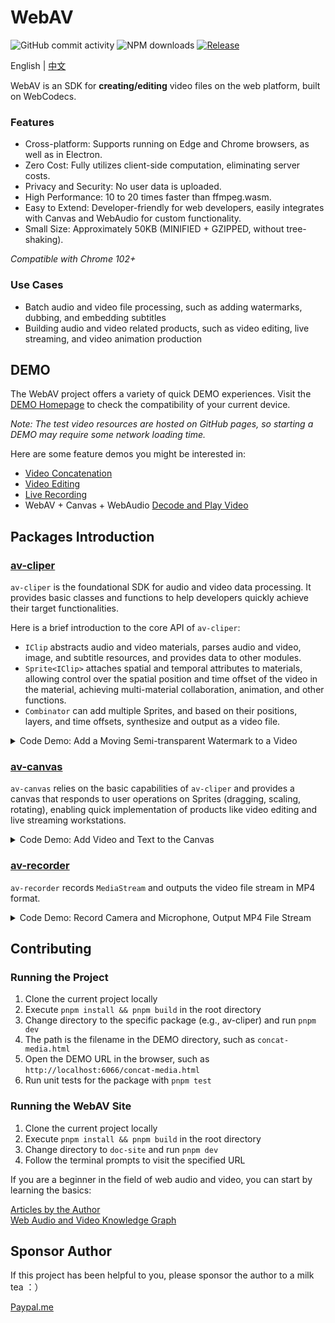 # WebAV

![GitHub commit activity](https://img.shields.io/github/commit-activity/m/bilibili/WebAV)
![NPM downloads](https://img.shields.io/npm/dm/@webav/av-cliper)
[![Release](https://github.com/bilibili/WebAV/actions/workflows/release.yml/badge.svg)](https://github.com/bilibili/WebAV/actions/workflows/release.yml)

English | [中文](./README_CN.md)

WebAV is an SDK for **creating/editing** video files on the web platform, built on WebCodecs.

### Features

- Cross-platform: Supports running on Edge and Chrome browsers, as well as in Electron.
- Zero Cost: Fully utilizes client-side computation, eliminating server costs.
- Privacy and Security: No user data is uploaded.
- High Performance: 10 to 20 times faster than ffmpeg.wasm.
- Easy to Extend: Developer-friendly for web developers, easily integrates with Canvas and WebAudio for custom functionality.
- Small Size: Approximately 50KB (MINIFIED + GZIPPED, without tree-shaking).

_Compatible with Chrome 102+_

### Use Cases

- Batch audio and video file processing, such as adding watermarks, dubbing, and embedding subtitles
- Building audio and video related products, such as video editing, live streaming, and video animation production

## DEMO

The WebAV project offers a variety of quick DEMO experiences. Visit the [DEMO Homepage](https://bilibili.github.io/WebAV/demo) to check the compatibility of your current device.

_Note: The test video resources are hosted on GitHub pages, so starting a DEMO may require some network loading time._

Here are some feature demos you might be interested in:

- [Video Concatenation](https://bilibili.github.io/WebAV/demo/2_1-concat-video)
- [Video Editing](https://bilibili.github.io/WebAV/demo/6_4-video-editor)
- [Live Recording](https://bilibili.github.io/WebAV/demo/4_2-recorder-avcanvas)
- WebAV + Canvas + WebAudio [Decode and Play Video](https://bilibili.github.io/WebAV/demo/1_1-decode-video)

## Packages Introduction

### [av-cliper](https://bilibili.github.io/WebAV/_api/av-cliper/)

`av-cliper` is the foundational SDK for audio and video data processing. It provides basic classes and functions to help developers quickly achieve their target functionalities.

Here is a brief introduction to the core API of `av-cliper`:

- `IClip` abstracts audio and video materials, parses audio and video, image, and subtitle resources, and provides data to other modules.
- `Sprite<IClip>` attaches spatial and temporal attributes to materials, allowing control over the spatial position and time offset of the video in the material, achieving multi-material collaboration, animation, and other functions.
- `Combinator` can add multiple Sprites, and based on their positions, layers, and time offsets, synthesize and output as a video file.

<details>
<summary style="cursor: pointer;"> Code Demo: Add a Moving Semi-transparent Watermark to a Video </summary>

```js
import {
  ImgClip,
  MP4Clip,
  OffscreenSprite,
  renderTxt2ImgBitmap,
  Combinator,
} from '@webav/av-cliper';

const spr1 = new OffscreenSprite(
  new MP4Clip((await fetch('./video/bunny.mp4')).body),
);
const spr2 = new OffscreenSprite(
  new ImgClip(
    await renderTxt2ImgBitmap(
      'Watermark',
      `font-size:40px; color: white; text-shadow: 2px 2px 6px red;`,
    ),
  ),
);
spr2.time = { offset: 0, duration: 5e6 };
spr2.setAnimation(
  {
    '0%': { x: 0, y: 0 },
    '25%': { x: 1200, y: 680 },
    '50%': { x: 1200, y: 0 },
    '75%': { x: 0, y: 680 },
    '100%': { x: 0, y: 0 },
  },
  { duration: 4e6, iterCount: 1 },
);
spr2.zIndex = 10;
spr2.opacity = 0.5;

const com = new Combinator({
  width: 1280,
  height: 720,
});

await com.addSprite(spr1);
await com.addSprite(spr2);

com.output(); // => ReadableStream
```

</details>

### [av-canvas](https://bilibili.github.io/WebAV/_api/av-canvas/)

`av-canvas` relies on the basic capabilities of `av-cliper` and provides a canvas that responds to user operations on Sprites (dragging, scaling, rotating), enabling quick implementation of products like video editing and live streaming workstations.

<details>
<summary style="cursor: pointer;"> Code Demo: Add Video and Text to the Canvas </summary>

```js
import {
  ImgClip,
  MP4Clip,
  VisibleSprite,
  renderTxt2ImgBitmap,
} from '@webav/av-cliper';
import { AVCanvas } from '@webav/av-canvas';

const avCvs = new AVCanvas(document.querySelector('#app'), {
  width: 1280,
  height: 720,
});

const spr1 = new VisibleSprite(
  new MP4Clip((await fetch('./video/bunny.mp4')).body),
);
const spr2 = new VisibleSprite(
  new ImgClip(
    await renderTxt2ImgBitmap(
      'Watermark',
      `font-size:40px; color: white; text-shadow: 2px 2px 6px red;`,
    ),
  ),
);

await avCvs.add(spr1);
await avCvs.add(spr2);

// Export user-edited materials into a video
// (await avCvs.createCombinator()).output()

// Capture stream from the canvas (MediaStream) for live streaming or video recording
// avCvs.captureStream()
```

</details>

### [av-recorder](https://bilibili.github.io/WebAV/_api/av-canvas/)

`av-recorder` records `MediaStream` and outputs the video file stream in MP4 format.

<details>
<summary style="cursor: pointer;"> Code Demo: Record Camera and Microphone, Output MP4 File Stream </summary>

```js
import { AVRecorder } from '@webav/av-recorder';
const mediaStream = await navigator.mediaDevices.getUserMedia({
  video: true,
  audio: true,
});

const recorder = new AVRecorder(mediaStream);
recorder.start(); // => ReadableStream
```

</details>

## Contributing

### Running the Project

1. Clone the current project locally
2. Execute `pnpm install && pnpm build` in the root directory
3. Change directory to the specific package (e.g., av-cliper) and run `pnpm dev`
4. The path is the filename in the DEMO directory, such as `concat-media.html`
5. Open the DEMO URL in the browser, such as `http://localhost:6066/concat-media.html`
6. Run unit tests for the package with `pnpm test`

### Running the WebAV Site

1. Clone the current project locally
2. Execute `pnpm install && pnpm build` in the root directory
3. Change directory to `doc-site` and run `pnpm dev`
4. Follow the terminal prompts to visit the specified URL

If you are a beginner in the field of web audio and video, you can start by learning the basics:

[Articles by the Author](https://bilibili.github.io/WebAV/article)  
[Web Audio and Video Knowledge Graph](https://github.com/hughfenghen/WebAV-KnowledgeGraph)

## Sponsor Author

If this project has been helpful to you, please sponsor the author to a milk tea ：）

[Paypal.me](https://paypal.me/hughfenghen)

<!--
ChatGPT:

你是一位精通中英文的资深翻译，长时间从事计算机领域的技术文章翻译工作。

我正在为一个音视频开源项目撰写 README 中文文档，需要你帮忙将中文翻译为英文。

翻译过程有以下要求：
- 翻译结果需符合英语母语者的习惯，符合技术文章规范，可以进行适当润色
- 翻译的内容为 Markdown 文本，翻译结果应该保持 Markdown 格式
- 不需要翻译 html、js 代码，但需要翻译代码中中文注释
- 不需要翻译 URL 链接 -->
